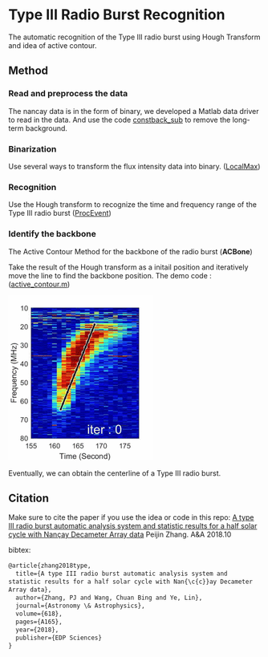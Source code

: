 # Type III Radio Burst Recognition

The automatic recognition of the Type III radio burst using Hough Transform and idea of active contour.

## Method

### Read and preprocess the data

The nancay data is in the form of binary, we developed a Matlab data driver to read in the data. And use the code [constback_sub](src/matlab/constback_sub.m) to remove the long-term background.

### Binarization

Use several ways to transform the flux intensity data into binary. ([LocalMax](src/matlab/get_local_max_map.m))

### Recognition

Use the Hough transform to recognize the time and frequency range of the Type III radio burst ([ProcEvent](src/matlab/proc_event.m))

### Identify the backbone

The Active Contour Method for the backbone of the radio burst (**ACBone**)

Take the result of the Hough transform as a initail position and iteratively move the line to find the backbone position. The demo code : ([active_contour.m](src/matlab/active_contour.m))

![img](img/activecontour.GIF)

Eventually, we can obtain the centerline of a Type III radio burst.

## Citation

Make sure to cite the paper if you use the idea or code in this repo: [A type III radio burst automatic analysis system and statistic results for a half solar cycle with Nançay Decameter Array data](https://www.aanda.org/component/article?access=doi&doi=10.1051/0004-6361/201833260#R16) Peijin Zhang. A&A 2018.10

bibtex:
```
@article{zhang2018type,
  title={A type III radio burst automatic analysis system and statistic results for a half solar cycle with Nan{\c{c}}ay Decameter Array data},
  author={Zhang, PJ and Wang, Chuan Bing and Ye, Lin},
  journal={Astronomy \& Astrophysics},
  volume={618},
  pages={A165},
  year={2018},
  publisher={EDP Sciences}
}
```
